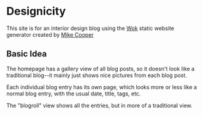 # Designicity

This site is for an interior design blog using the [Wok][wok] static website generator created by [Mike Cooper][mikesite]

## Basic Idea

The homepage has a gallery view of all blog posts, so it doesn't look like a traditional blog--it mainly just shows nice pictures from each blog post.

Each individual blog entry has its own page, which looks more or less like a normal blog entry, with the usual date, title, tags, etc.

The "blogroll" view shows all the entries, but in more of a traditional view.

[Wok]: github.com/mythmon/wok
[mikesite]: https://github.com/mythmon



